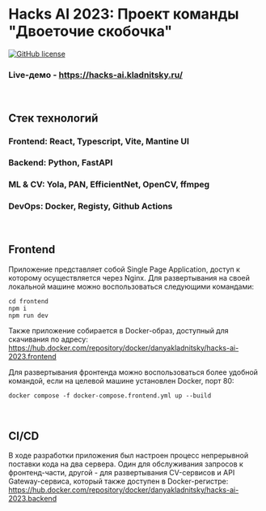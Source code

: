 # Hacks AI 2023: Проект команды "Двоеточие скобочка"
 <a href="https://github.com/itmo-bootcamp/itmo-bootcamp-2023/blob/master/LICENSE">![GitHub license](https://img.shields.io/github/license/hacks-ai-hackathon/hacks-ai-safe-path?color=purple)</a>
### Live-демо - https://hacks-ai.kladnitsky.ru/
<br>

## Стек технологий
### Frontend: React, Typescript, Vite, Mantine UI
### Backend: Python, FastAPI
### ML & CV: Yola, PAN, EfficientNet, OpenCV, ffmpeg
### DevOps: Docker, Registy, Github Actions
<br>

## Frontend
Приложение представляет собой Single Page Application, доступ к которому осуществляется через Nginx. Для развертывания на своей локальной машине можно воспользоваться следующими командами:
```
cd frontend
npm i
npm run dev
```

Также приложение собирается в Docker-образ, доступный для скачивания по адресу:
https://hub.docker.com/repository/docker/danyakladnitsky/hacks-ai-2023.frontend

Для развертывания фронтенда можно воспользоваться более удобной командой, если на целевой машине установлен Docker, порт 80:
```
docker compose -f docker-compose.frontend.yml up --build
```


<br>


## CI/CD
В ходе разработки приложения был настроен процесс непрерывной поставки кода на два сервера. Один для обслуживания запросов к фронтенд-части, другой - для развертывания CV-сервисов и API Gateway-сервиса, который также доступен в Docker-регистре:
https://hub.docker.com/repository/docker/danyakladnitsky/hacks-ai-2023.backend

